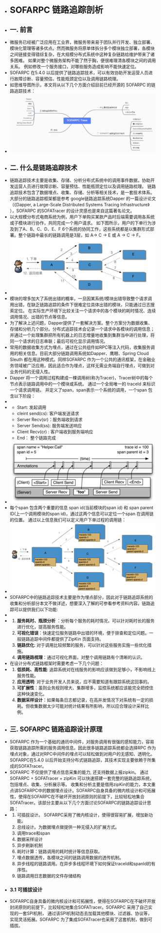 - # SOFARPC 链路追踪剖析
- ## 一. 前言
- 微服务已经被广泛应用在工业界，微服务带来易于团队并行开发、独立部署、模块化管理等诸多优点。然而微服务将原单体拆分多个模块独立部署，各模块之间链接变得错综复杂，在大规模分布式系统中这种复杂链路给维护带来了诸多困难。 如果对整个微服务架构不能了然于胸，便很难理清各模块之间的调用关系。 例如修改一个服务接口，对哪些服务造成影响不能快速定位。
- SOFARPC 在5.4.0 以后提供了链路追踪技术，可以有效协助开发运营人员进行故障诊断、容量预估、性能瓶颈定位以及调用链路梳理。
- 如思维导图所示，本文将从以下几个方面介绍目前已经开源的 SOFARPC 的链路追踪技术：
- ![image.png](../assets/image_1652775525067_0.png)
- ## 二. 什么是链路追踪技术
- 链路追踪技术主要是收集、存储、分析分布式系统中的调用事件数据，协助开发运营人员进行故障诊断、容量预估、性能瓶颈定位以及调用链路梳理。 链路追踪技术包含了数据埋点、收集、存储、分析等相关技术，是一套技术体系。 大部分的链路追踪框架都是参考 google链路追踪系统Dapper 的一篇设计论文（《Dapper, a Large-Scale Distributed Systems Tracing Infrastructure》 ），SOFARPC 的SOFATracer 的设计灵感也是来自这篇著名论文。
- 以大规模分布式电商系统为例，用户下单购买某款产品时后端需要调用各系统或子模块进行协作，共同完成一个用户请求。 如下图所示，用户的下单行为涉及到了A、B、C、D、E、F 6个系统的协同工作，这些系统都是以集群形式部署。整个链路中最长的链路调用是3层，如 A-> C -> E 或 A -> C -> F。
- ![image.png](../assets/image_1652775558349_0.png)
- 模块的增多加大了系统出错的概率，一旦因某系统/模块出错导致整个请求调用出错，在缺乏链路追踪的条件下很难定位具体出错的模块，只能通过日志搜索定位。 在实际生产环境下比较关注一个请求中的各个模块的耗时情况、连续调用情况、出错的节点等信息。
- 为了解决上述问题，Dapper提供了一套解决方案。整个方案分为数据收集、存储和分析几个部分。分布式追踪技术会记录一个请求中各模块的调用信息；并通过一个处理集群把所有机器上的日志增量地收集到集群当中进行处理，将同一个请求的日志串联；最后可视化显示调用情况。
- 常用的数据收集方式为埋点，通过在公共组件如RPC等注入代码，收集服务调用的相关信息。目前大部分链路调用系统如Dapper、鹰眼、Spring Cloud Sleuth 都在用这种模式。同样SOFARPC 作为一个公共的通讯框架，在金融业务领域被广泛应用，因此适合作为埋点，这样无需业务端自行埋点，可做到对业务代码的无侵入性。
- Dapper 将一个调用过程构建成一棵调用树(称为Tracer)，Tracer树中的每个节点表示链路调用中的一个模块或系统。 通过一个全局唯一的 traceId 来标识一个请求调用链。 并定义了span，span表示一个系统的调用，一个span 包含以下阶段：
-
- * Start:  发起调用
  * cleint send(cs): 客户端发送请求
  * Server Recv(sr)：服务端收到请求
  * Server Send(ss): 服务端发送响应
  * Client Recv(cr) : 客户端收到服务端响应
  * End： 整个链路完成
- ![image.png](../assets/image_1652775685569_0.png)
- 每个span 包含两个重要的信息 span id(当前模块的span id) 和 span parent ID(上一个调用模块的span id)，通过这两个信息可以定位一个span 在调用链的位置。 通过以上信息我们可以定义用户下单过程的调用链：
- ![image.png](../assets/image_1652775702945_0.png)
- SOFARPC中的链路追踪技术主要是作为埋点部分，因此对于链路追踪系统的收集和分析部分本文不做详述，想要深入了解的可参看参考资料内容。链路追踪可以提供我们以下功能:
-
- 1. **服务耗时、瓶颈分析** ：分析每个服务的耗时情况，可以针对耗时长的服务进行优化，提高服务性能。
  2. **可视化错误**：快速定位服务链路中出错的环境，便于排查和定位问题。一般链路追踪中间件都提供了ZipKin 页面支持。
  3. **链路优化**: 对于调用比较频繁的服务，可以针对这些服务实施一些优化措施。
  4. **调用链路梳理**：通过可视化界面，对整个调用链路有个清晰的认识。
- 在设计分布式链路框架时需要考虑一下几个问题：
- 1. **低损耗、高性能**: 追踪系统对在线服务的影响应该做到足够小，不影响线上服务性能。
  2. **应用透明**: 对于业务开发人员来说，应不需要知道有跟踪系统这回事的。
  3. **可扩展性**：虽则业务规则增大、集群增多，监控系统都应该能完全把控住这种快速变化。
  4. **数据采样设计**：如果每条日志都记录，在高并发情况下对系统有一定的损耗。但收集数据太少可能对统计结果有所影响，所以应合理设计采样比例。
- ## 三. SOFARPC 链路追踪设计原理
- SOFARPC 作为一个基础的通讯中间件，对服务调用有很强的感知能力，容易获取链路追踪所需的服务调用信息。因此很多链路追踪系统都会选择RPC 作为埋点对象，通过对RPC中间件的埋点可以轻松做到对用户的无感知、透明化。 SOFARPC在5.4.0 以后开始支持分布式链路追踪，其技术实现主要依赖于所集成的SOFATracer。
- SOFARPC 不仅提供了埋点信息采集的能力, 还支持数据上报zipkin。 通过SOFARPC + SOFATracer + zipKin 可以快速搭建一套完整的链路追踪系统，包括埋点、收集、分析展示等。 收集和分析主要是借用zipKin的能力，本文重点讲SOFARPC中的数据埋点设计。SOFARPC自身具备的微内核设计和可拓展性，使得在SOFARPC在不破坏开放封闭原则的前提下，比较轻松地集合SOFATracer。该部分主要从以下几个方面讨论SOFARPC的链路追踪设计思路：
- 1. 可插拔设计。 SOFARPC采用了微内核设计，使得很容易扩展，增加新功能。
  2. 总线设计。为数据埋点做提供一种无侵入的扩展方式。
  3. 调用trace和span
  4. 数据采样设计
  5. 异步刷新机制
  6. 耗时计算：链路调用的耗时统计等信息获取。
  7. 埋点数据透传，各模块之间的链路调用数据的透传机制。
  8. 异步线程的链路调用。在异步多线程环境下如何保证traceId和spanId的有序性。
  9. 链路调用日志数据的文件存储结构
- ### 3.1 可插拔设计
- SOFARPC自身具备的微内核设计和可拓展性，使得在SOFARPC在不破坏开放封闭原则的前提下，比较轻松地集合SOFATracer。SOFARPC 采用了自己实现的一套SPI机制， 通过该SPI机制动态去加载其他模块、过滤器、协议等，实现灵活拓展。SOFARPC 为了集成SOFATracer也采用了这套机制，做到可插拔。